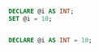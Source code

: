 



```sql

DECLARE @i AS INT;
SET @i = 10;

```


```sql

DECLARE @i AS INT = 10;

```




```sql



```